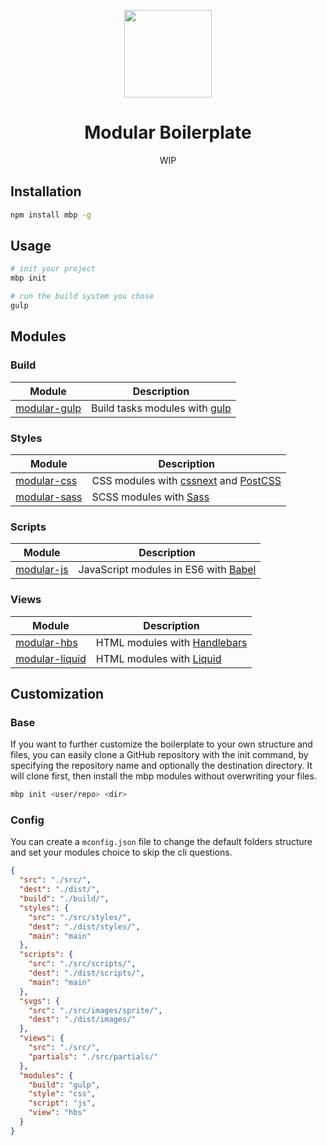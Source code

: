 <p align="center">
    <a href="https://github.com/modularbp/modular-boilerplate">
        <img src="https://user-images.githubusercontent.com/4596862/37635200-aa3271b2-2bd0-11e8-8a65-9cafa0addd67.png" height="140">
    </a>
</p>
<h1 align="center">Modular Boilerplate</h1>
<p align="center">WIP</p>

## Installation
```sh
npm install mbp -g
```

## Usage
```sh
# init your project
mbp init

# run the build system you chose
gulp
```

## Modules

### Build
| Module | Description |
| ------ | ----------- |
| [modular-gulp] | Build tasks modules with [gulp] |

### Styles
| Module | Description |
| ------ | ----------- |
| [modular-css] | CSS modules with [cssnext] and [PostCSS] |
| [modular-sass] | SCSS modules with [Sass] |

### Scripts
| Module | Description |
| ------ | ----------- |
| [modular-js] | JavaScript modules in ES6 with [Babel] |

### Views
| Module | Description |
| ------ | ----------- |
| [modular-hbs] | HTML modules with [Handlebars] |
| [modular-liquid] | HTML modules with [Liquid] |

## Customization

### Base

If you want to further customize the boilerplate to your own structure and files, you can easily clone a GitHub repository with the init command, by specifying the repository name and optionally the destination directory. It will clone first, then install the mbp modules without overwriting your files.

```sh
mbp init <user/repo> <dir>
```

### Config

You can create a `mconfig.json` file to change the default folders structure and set your modules choice to skip the cli questions.

```json
{
  "src": "./src/",
  "dest": "./dist/",
  "build": "./build/",
  "styles": {
    "src": "./src/styles/",
    "dest": "./dist/styles/",
    "main": "main"
  },
  "scripts": {
    "src": "./src/scripts/",
    "dest": "./dist/scripts/",
    "main": "main"
  },
  "svgs": {
    "src": "./src/images/sprite/",
    "dest": "./dist/images/"
  },
  "views": {
    "src": "./src/",
    "partials": "./src/partials/"
  },
  "modules": {
    "build": "gulp",
    "style": "css",
    "script": "js",
    "view": "hbs"
  }
}
```

[modular-boilerplate]: https://github.com/modularbp/modular-boilerplate
[modular-gulp]: https://github.com/modularbp/modular-gulp
[modular-css]: https://github.com/modularbp/modular-css
[modular-sass]: https://github.com/modularbp/modular-sass
[modular-js]: https://github.com/modularbp/modular-js
[modular-hbs]: https://github.com/modularbp/modular-hbs
[modular-liquid]: https://github.com/modularbp/modular-liquid

[gulp]: https://github.com/gulpjs/gulp
[cssnext]: https://github.com/MoOx/postcss-cssnext
[Sass]: https://github.com/sass/libsass
[PostCSS]: https://github.com/postcss/postcss
[Babel]: https://github.com/babel/babel
[Handlebars]: https://github.com/wycats/handlebars.js
[Liquid]: https://github.com/Shopify/liquid
